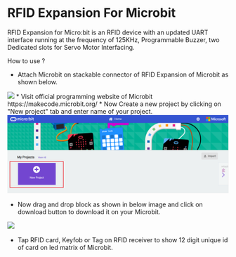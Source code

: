 # RFID Expansion For Microbit

RFID Expansion for Micro:bit is an RFID device with an updated UART interface running at the frequency of 125KHz, Programmable Buzzer, two Dedicated slots for Servo Motor Interfacing.

How to use ?

* Attach Microbit on stackable connector of RFID Expansion of Microbit as shown below.
<img src="images/product_pic.PNG" />
* Visit official programming website of Microbit https://makecode.microbit.org/
* Now Create a new project by clicking on "New project" tab and enter name of your project. 

<img src="images/makecode_microbit.PNG" />

* Now drag and drop block as shown in below image and click on download button to download it on your Microbit.

<img src="images/microbit_rfid.PNG" />

* Tap RFID card, Keyfob or Tag on RFID receiver to show 12 digit unique id of card on led matrix of Microbit.

